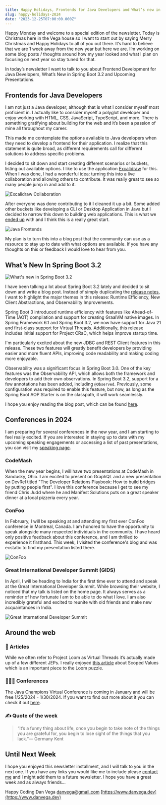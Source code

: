 ```yaml
---
title: Happy Holidays, Frontends for Java Developers and What’s new in Spring Boot 3.2
slug: happy-holidays-2024
date: "2023-12-25T07:00:00.000Z"
---
```


Happy Monday and welcome to a special edition of the newsletter. Today is Christmas here in the Vega house so I want to start out by saying Merry Christmas and Happy Holidays to all of you out there. It’s hard to believe that we are 1 week away from the new year but here we are. I’m working on some blog posts / thoughts around how my year looked and what I plan on focusing on next year so stay tuned for that.

In today’s newsletter I want to talk to you about Frontend Development for Java Developers, What’s New in Spring Boot 3.2 and Upcoming Presentations.

## Frontends for Java Developers

I am not just a Java developer, although that is what I consider myself most proficient in. I actually like to consider myself a polyglot developer and enjoy working with HTML, CSS, JavaScript, TypeScript, and more. There is something gratifying about building for the web and it’s been a passion of mine all throughout my career.

This made me contemplate the options available to Java developers when they need to develop a frontend for their application. I realize that this statement is quite broad, as different requirements call for different solutions to address specific problems.

I decided to sit down and start creating different scenarios or buckets, listing out available options. I like to use the application [Excalidraw](https://excalidraw.com/) for this. When I was done, I had a wonderful idea: turning this into a live collaboration and allowing others to contribute. It was really great to see so many people jump in and add to it.

![Excalidraw Collaboration](/images/blog/2023/12/25/colloboration.png)

After everyone was done contributing to it I cleaned it up a bit. Some added other buckets like developing a CLI or Desktop Application in Java but I decided to narrow this down to building web applications. This is what we [ended up](https://twitter.com/therealdanvega/status/1737936945982972409) with and I think this is a really great start.

![Java Frontends](/images/blog/2023/12/25/java_frontends.png)

My plan is to turn this into a blog post that the community can use as a resource to stay up to date with what options are available. If you have any thoughts on this or feedback I would love to hear from you.

## What’s New In Spring Boot 3.2

![What's new in Spring Boot 3.2](/images/blog/2023/12/25/whats-new.jpeg)

I have been talking a lot about Spring Boot 3.2 lately and decided to sit down and write a blog post. Instead of simply duplicating the [release notes](https://github.com/spring-projects/spring-boot/wiki/Spring-Boot-3.2-Release-Notes), I want to highlight the major themes in this release: Runtime Efficiency, New Client Abstractions, and Observability Improvements.

Spring Boot 3 introduced runtime efficiency with features like Ahead-of-Time (AOT) compilation and support for creating GraalVM native images. In Spring Framework 6.1 and Spring Boot 3.2, we now have support for Java 21 and first-class support for Virtual Threads. Additionally, this release includes initial support for Project CRaC, which helps improve startup time.

I'm particularly excited about the new JDBC and REST Client features in this release. These two features will greatly benefit developers by providing easier and more fluent APIs, improving code readability and making coding more enjoyable.

Observability was a significant focus in Spring Boot 3.0. One of the key features was the Observability API, which allows both the framework and developers to add their own observations. In Spring Boot 3.2, support for a few annotations has been added, including `@Observed`. Previously, some configuration was required to enable this feature, but now, as long as the Spring Boot AOP Starter is on the classpath, it will work seamlessly.

I hope you enjoy reading the blog post, which can be found [here](https://www.danvega.dev/blog/spring-boot-3-2).

## Conferences in 2024

I am preparing for several conferences in the new year, and I am starting to feel really excited. If you are interested in staying up to date with my upcoming speaking engagements or accessing a list of past presentations, you can visit my [speaking page](https://www.danvega.dev/speaking).

### CodeMash

When the new year begins, I will have two presentations at CodeMash in Sandusky, Ohio. I am excited to present on GraphQL and a new presentation on DevRel titled "The Developer Relations Playbook: How to build bridges by putting people first". I love this conference because I get to see my friend Chris Judd where he and Manifest Solutions puts on a great speaker dinner at a local pizzeria every year.

### ConFoo

In February, I will be speaking at and attending my first ever ConFoo conference in Montreal, Canada. I am honored to have the opportunity to speak alongside many respected individuals in the community. I have heard only positive feedback about this conference, and I am thrilled to experience it firsthand. This week, I visited the conference's blog and was ecstatic to find my presentation listed there.

![ConFoo](/images/blog/2023/12/25/confoo.png)

### Great International Developer Summit (GIDS)

In April, I will be heading to India for the first time ever to attend and speak at the Great International Developer Summit. While browsing their website, I noticed that my talk is listed on the home page. It always serves as a reminder of how fortunate I am to be able to do what I love. I am also incredibly grateful and excited to reunite with old friends and make new acquaintances in India.

![Great International Developer Summit](/images/blog/2023/12/25/gids.png)

## Around the web

### 📝 Articles

While we often refer to Project Loom as Virtual Threads it’s actually made up of a few different JEPs. I really enjoyed [this article](https://realjenius.com/2023/11/10/scoped-values/) about Scoped Values which is an important piece to the Loom puzzle.

### 👨🏼‍💻 Conferences

The Java Champions Virtual Conference is coming in January and will be free 1/25/2024 - 1/30/2024. If you want to find out more about it you can check it out [here](https://jchampionsconf.com/).

### ✍️ Quote of the week

> “It’s a funny thing about life, once you begin to take note of the things you are grateful for, you begin to lose sight of the things that you lack.”― Germany Kent
>

## Until Next Week

I hope you enjoyed this newsletter installment, and I will talk to you in the next one. If you have any links you would like me to include please [contact me](http://twitter.com/therealdanvega) and I might add them to a future newsletter. I hope you have a great week and as always friends...

Happy Coding
Dan Vega
danvega@gmail.com
[https://www.danvega.dev](https://www.danvega.dev)